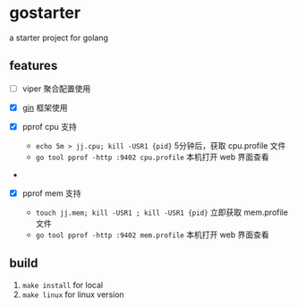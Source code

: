 # gostarter

a starter project for golang

## features

- [ ] viper 聚合配置使用
- [x] [gin](https://github.com/gin-gonic/gin) 框架使用
- [x] pprof cpu 支持

    * `echo 5m > jj.cpu; kill -USR1 {pid}` 5分钟后，获取 cpu.profile 文件
    * `go tool pprof -http :9402 cpu.profile` 本机打开 web 界面查看
-
- [x] pprof mem 支持

    * `touch jj.mem; kill -USR1 ; kill -USR1 {pid}` 立即获取 mem.profile 文件
    * `go tool pprof -http :9402 mem.profile` 本机打开 web 界面查看

## build

1. `make install` for local
1. `make linux` for linux version
